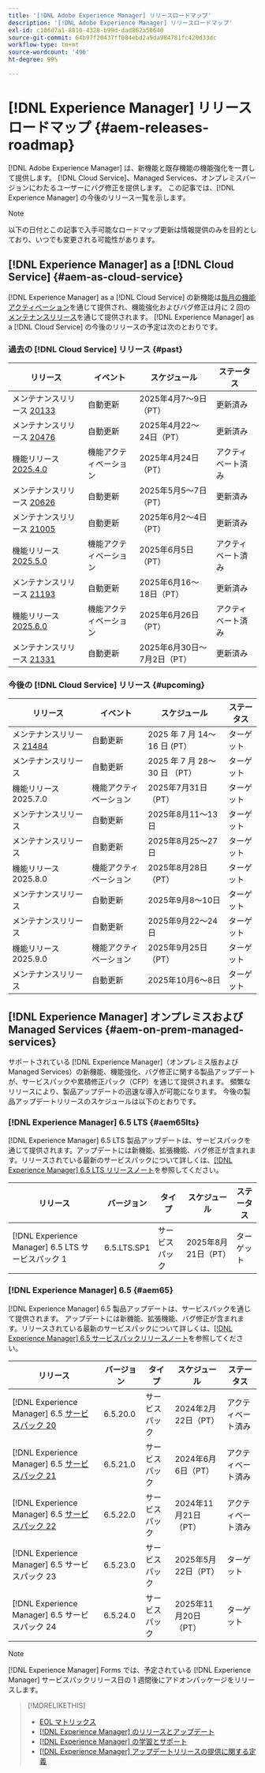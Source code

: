 ```yaml
---
title: '[!DNL Adobe Experience Manager] リリースロードマップ'
description: '[!DNL Adobe Experience Manager] リリースロードマップ'
exl-id: c106d7a1-8810-4328-b99d-dad862a50640
source-git-commit: 64b97f20437ff084ebd2a9da984781fc420d33dc
workflow-type: tm+mt
source-wordcount: '496'
ht-degree: 99%

---
```



# [!DNL Experience Manager] リリースロードマップ {#aem-releases-roadmap}

[!DNL Adobe Experience Manager] は、新機能と既存機能の機能強化を一貫して提供します。 [!DNL Cloud Service]、Managed Services、オンプレミスバージョンにわたるユーザーにバグ修正を提供します。 この記事では、[!DNL Experience Manager] の今後のリリース一覧を示します。

>[!NOTE]
>
>以下の日付とこの記事で入手可能なロードマップ更新は情報提供のみを目的としており、いつでも変更される可能性があります。

## [!DNL Experience Manager] as a [!DNL Cloud Service] {#aem-as-cloud-service}

[!DNL Experience Manager] as a [!DNL Cloud Service] の新機能は[毎月の機能アクティベーション](https://experienceleague.adobe.com/ja/docs/experience-manager-cloud-service/content/release-notes/release-notes/release-notes-current)を通じて提供され、機能強化およびバグ修正は月に 2 回の[メンテナンスリリース](https://experienceleague.adobe.com/ja/docs/experience-manager-cloud-service/content/release-notes/maintenance/latest)を通じて提供されます。
[!DNL Experience Manager] as a [!DNL Cloud Service] の今後のリリースの予定は次のとおりです。

### 過去の [!DNL Cloud Service] リリース {#past}

| リリース | イベント | スケジュール | ステータス |
|---|---|---|---|
| メンテナンスリリース [20133](https://experienceleague.adobe.com/ja/docs/experience-manager-cloud-service/content/release-notes/maintenance/2025/2025-4-0#20133) | 自動更新 | 2025年4月7～9日（PT） | 更新済み |
| メンテナンスリリース [20476](https://experienceleague.adobe.com/ja/docs/experience-manager-cloud-service/content/release-notes/maintenance/2025/2025-4-0#20476) | 自動更新 | 2025年4月22～24日（PT） | 更新済み |
| 機能リリース [2025.4.0](https://experienceleague.adobe.com/ja/docs/experience-manager-cloud-service/content/release-notes/release-notes/2025/release-notes-2025-4-0) | 機能アクティベーション | 2025年4月24日（PT） | アクティベート済み |
| メンテナンスリリース [20626](https://experienceleague.adobe.com/ja/docs/experience-manager-cloud-service/content/release-notes/maintenance/2025/2025-5-0#20626) | 自動更新 | 2025年5月5～7日（PT） | 更新済み |
| メンテナンスリリース [21005](https://experienceleague.adobe.com/ja/docs/experience-manager-cloud-service/content/release-notes/maintenance/2025/2025-5-0#21005) | 自動更新 | 2025年6月2～4日（PT） | 更新済み |
| 機能リリース [2025.5.0](https://experienceleague.adobe.com/ja/docs/experience-manager-cloud-service/content/release-notes/release-notes/2025/release-notes-2025-5-0) | 機能アクティベーション | 2025年6月5日（PT） | アクティベート済み |
| メンテナンスリリース [21193](https://experienceleague.adobe.com/ja/docs/experience-manager-cloud-service/content/release-notes/maintenance/2025/2025-6-0) | 自動更新 | 2025年6月16～18日（PT） | 更新済み |
| 機能リリース [2025.6.0](https://experienceleague.adobe.com/ja/docs/experience-manager-cloud-service/content/release-notes/release-notes/release-notes-current) | 機能アクティベーション | 2025年6月26日（PT） | アクティベート済み |
| メンテナンスリリース [21331](https://experienceleague.adobe.com/en/docs/experience-manager-cloud-service/content/release-notes/maintenance/2025/2025-7-0#21331) | 自動更新 | 2025年6月30日～7月2日（PT） | 更新済み |

### 今後の [!DNL Cloud Service] リリース {#upcoming}

| リリース | イベント | スケジュール | ステータス |
|---|---|---|---|
| メンテナンスリリース [21484](https://experienceleague.adobe.com/ja/docs/experience-manager-cloud-service/content/release-notes/maintenance/latest) | 自動更新 | 2025 年 7 月 14～16 日  (PT） | ターゲット |
| メンテナンスリリース | 自動更新 | 2025 年 7 月 28～30 日 （PT） | ターゲット |
| 機能リリース 2025.7.0 | 機能アクティベーション | 2025年7月31日（PT） | ターゲット |
| メンテナンスリリース | 自動更新 | 2025年8月11～13日 | ターゲット |
| メンテナンスリリース | 自動更新 | 2025年8月25～27日 | ターゲット |
| 機能リリース 2025.8.0 | 機能アクティベーション | 2025年8月28日（PT） | ターゲット |
| メンテナンスリリース | 自動更新 | 2025年9月8～10日 | ターゲット |
| メンテナンスリリース | 自動更新 | 2025年9月22～24日 | ターゲット |
| 機能リリース 2025.9.0 | 機能アクティベーション | 2025年9月25日（PT） | ターゲット |
| メンテナンスリリース | 自動更新 | 2025年10月6～8日 | ターゲット |

## [!DNL Experience Manager] オンプレミスおよび Managed Services {#aem-on-prem-managed-services}

サポートされている [!DNL Experience Manager]（オンプレミス版および Managed Services）の新機能、機能強化、バグ修正に関する製品アップデートが、サービスパックや累積修正パック（CFP）を通じて提供されます。 頻繁なリリースにより、製品アップデートの迅速な導入が可能になります。 今後の製品アップデートリリースのスケジュールは以下のとおりです。

### [!DNL Experience Manager] 6.5 LTS {#aem65lts}

[!DNL Experience Manager] 6.5 LTS 製品アップデートは、サービスパックを通じて提供されます。アップデートには新機能、拡張機能、バグ修正が含まれます。リリースされている最新のサービスパックについて詳しくは、[[!DNL Experience Manager] 6.5 LTS リリースノート](https://experienceleague.adobe.com/ja/docs/experience-manager-65-lts/content/release-notes/release-notes)を参照してください。

| リリース | バージョン | タイプ | スケジュール | ステータス |
|---|---|---|---|---|
| [!DNL Experience Manager] 6.5 LTS サービスパック 1 | 6.5.LTS.SP1 | サービスパック | 2025年8月21日（PT） | ターゲット |

### [!DNL Experience Manager] 6.5 {#aem65}

[!DNL Experience Manager] 6.5 製品アップデートは、サービスパックを通じて提供されます。 アップデートには新機能、拡張機能、バグ修正が含まれます。リリースされている最新のサービスパックについて詳しくは、[[!DNL Experience Manager] 6.5 サービスパックリリースノート](https://experienceleague.adobe.com/ja/docs/experience-manager-65/content/release-notes/release-notes)を参照してください。

| リリース | バージョン | タイプ | スケジュール | ステータス |
|---|---|---|---|---|
| [!DNL Experience Manager] 6.5 [サービスパック 20](https://experienceleague.adobe.com/ja/docs/experience-manager-65/content/release-notes/service-pack/6-5-20) | 6.5.20.0 | サービスパック | 2024年2月22日（PT） | アクティベート済み |
| [!DNL Experience Manager] 6.5 [サービスパック 21](https://experienceleague.adobe.com/ja/docs/experience-manager-65/content/release-notes/service-pack/6-5-21) | 6.5.21.0 | サービスパック | 2024年6月6日（PT） | アクティベート済み |
| [!DNL Experience Manager] 6.5 [サービスパック 22](https://experienceleague.adobe.com/ja/docs/experience-manager-65/content/release-notes/release-notes) | 6.5.22.0 | サービスパック | 2024年11月21日（PT） | アクティベート済み |
| [!DNL Experience Manager] 6.5 サービスパック 23 | 6.5.23.0 | サービスパック | 2025年5月22日（PT） | ターゲット |
| [!DNL Experience Manager] 6.5 サービスパック 24 | 6.5.24.0 | サービスパック | 2025年11月20日（PT） | ターゲット |

>[!NOTE]
>
>[!DNL Experience Manager] Forms では、予定されている [!DNL Experience Manager] サービスパックリリース日の 1 週間後にアドオンパッケージをリリースします。

>[!MORELIKETHIS]
>
>* [EOL マトリックス](https://helpx.adobe.com/jp/support/programs/eol-matrix.html)
>* [[!DNL Experience Manager] のリリースとアップデート](https://experienceleague.adobe.com/ja/docs/experience-manager-release-information/aem-release-updates/aem-releases-updates)
>* [[!DNL Experience Manager]  の学習とサポート](https://experienceleague.adobe.com/ja/docs/experience-manager-cloud-service)
>* [[!DNL Experience Manager] アップデートリリースの提供に関する定義](/help/using/update-release-vehicle-definitions.md)
